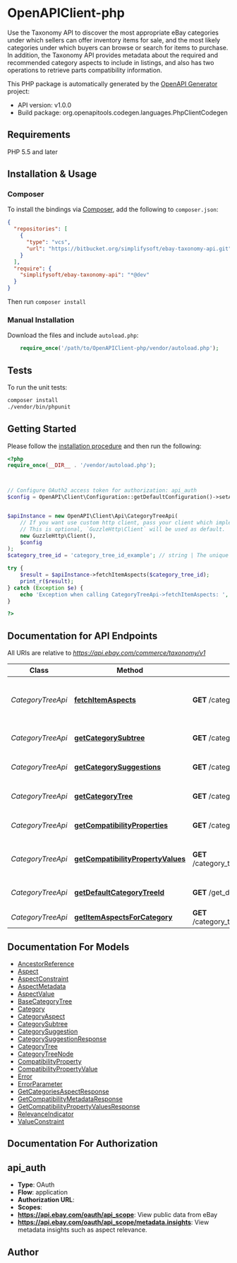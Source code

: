 # OpenAPIClient-php

Use the Taxonomy API to discover the most appropriate eBay categories under which sellers can offer inventory items for sale, and the most likely categories under which buyers can browse or search for items to purchase. In addition, the Taxonomy API provides metadata about the required and recommended category aspects to include in listings, and also has two operations to retrieve parts compatibility information.

This PHP package is automatically generated by the [OpenAPI Generator](https://openapi-generator.tech) project:

- API version: v1.0.0
- Build package: org.openapitools.codegen.languages.PhpClientCodegen

## Requirements

PHP 5.5 and later

## Installation & Usage

### Composer

To install the bindings via [Composer](http://getcomposer.org/), add the following to `composer.json`:

```json
{
  "repositories": [
    {
      "type": "vcs",
      "url": "https://bitbucket.org/simplifysoft/ebay-taxonomy-api.git"
    }
  ],
  "require": {
    "simplifysoft/ebay-taxonomy-api": "*@dev"
  }
}
```

Then run `composer install`

### Manual Installation

Download the files and include `autoload.php`:

```php
    require_once('/path/to/OpenAPIClient-php/vendor/autoload.php');
```

## Tests

To run the unit tests:

```bash
composer install
./vendor/bin/phpunit
```

## Getting Started

Please follow the [installation procedure](#installation--usage) and then run the following:

```php
<?php
require_once(__DIR__ . '/vendor/autoload.php');



// Configure OAuth2 access token for authorization: api_auth
$config = OpenAPI\Client\Configuration::getDefaultConfiguration()->setAccessToken('YOUR_ACCESS_TOKEN');


$apiInstance = new OpenAPI\Client\Api\CategoryTreeApi(
    // If you want use custom http client, pass your client which implements `GuzzleHttp\ClientInterface`.
    // This is optional, `GuzzleHttp\Client` will be used as default.
    new GuzzleHttp\Client(),
    $config
);
$category_tree_id = 'category_tree_id_example'; // string | The unique identifier of the eBay category tree being requested.

try {
    $result = $apiInstance->fetchItemAspects($category_tree_id);
    print_r($result);
} catch (Exception $e) {
    echo 'Exception when calling CategoryTreeApi->fetchItemAspects: ', $e->getMessage(), PHP_EOL;
}

?>
```

## Documentation for API Endpoints

All URIs are relative to *https://api.ebay.com/commerce/taxonomy/v1*

Class | Method | HTTP request | Description
------------ | ------------- | ------------- | -------------
*CategoryTreeApi* | [**fetchItemAspects**](docs/Api/CategoryTreeApi.md#fetchitemaspects) | **GET** /category_tree/{category_tree_id}/fetch_item_aspects | Get Aspects for All Leaf Categories in a Marketplace
*CategoryTreeApi* | [**getCategorySubtree**](docs/Api/CategoryTreeApi.md#getcategorysubtree) | **GET** /category_tree/{category_tree_id}/get_category_subtree | Get a Category Subtree
*CategoryTreeApi* | [**getCategorySuggestions**](docs/Api/CategoryTreeApi.md#getcategorysuggestions) | **GET** /category_tree/{category_tree_id}/get_category_suggestions | Get Suggested Categories
*CategoryTreeApi* | [**getCategoryTree**](docs/Api/CategoryTreeApi.md#getcategorytree) | **GET** /category_tree/{category_tree_id} | Get a Category Tree
*CategoryTreeApi* | [**getCompatibilityProperties**](docs/Api/CategoryTreeApi.md#getcompatibilityproperties) | **GET** /category_tree/{category_tree_id}/get_compatibility_properties | Get Compatibility Properties
*CategoryTreeApi* | [**getCompatibilityPropertyValues**](docs/Api/CategoryTreeApi.md#getcompatibilitypropertyvalues) | **GET** /category_tree/{category_tree_id}/get_compatibility_property_values | Get Compatibility Property Values
*CategoryTreeApi* | [**getDefaultCategoryTreeId**](docs/Api/CategoryTreeApi.md#getdefaultcategorytreeid) | **GET** /get_default_category_tree_id | Get a Default Category Tree ID
*CategoryTreeApi* | [**getItemAspectsForCategory**](docs/Api/CategoryTreeApi.md#getitemaspectsforcategory) | **GET** /category_tree/{category_tree_id}/get_item_aspects_for_category |


## Documentation For Models

 - [AncestorReference](docs/Model/AncestorReference.md)
 - [Aspect](docs/Model/Aspect.md)
 - [AspectConstraint](docs/Model/AspectConstraint.md)
 - [AspectMetadata](docs/Model/AspectMetadata.md)
 - [AspectValue](docs/Model/AspectValue.md)
 - [BaseCategoryTree](docs/Model/BaseCategoryTree.md)
 - [Category](docs/Model/Category.md)
 - [CategoryAspect](docs/Model/CategoryAspect.md)
 - [CategorySubtree](docs/Model/CategorySubtree.md)
 - [CategorySuggestion](docs/Model/CategorySuggestion.md)
 - [CategorySuggestionResponse](docs/Model/CategorySuggestionResponse.md)
 - [CategoryTree](docs/Model/CategoryTree.md)
 - [CategoryTreeNode](docs/Model/CategoryTreeNode.md)
 - [CompatibilityProperty](docs/Model/CompatibilityProperty.md)
 - [CompatibilityPropertyValue](docs/Model/CompatibilityPropertyValue.md)
 - [Error](docs/Model/Error.md)
 - [ErrorParameter](docs/Model/ErrorParameter.md)
 - [GetCategoriesAspectResponse](docs/Model/GetCategoriesAspectResponse.md)
 - [GetCompatibilityMetadataResponse](docs/Model/GetCompatibilityMetadataResponse.md)
 - [GetCompatibilityPropertyValuesResponse](docs/Model/GetCompatibilityPropertyValuesResponse.md)
 - [RelevanceIndicator](docs/Model/RelevanceIndicator.md)
 - [ValueConstraint](docs/Model/ValueConstraint.md)


## Documentation For Authorization



## api_auth


- **Type**: OAuth
- **Flow**: application
- **Authorization URL**:
- **Scopes**:
- **https://api.ebay.com/oauth/api_scope**: View public data from eBay
- **https://api.ebay.com/oauth/api_scope/metadata.insights**: View metadata insights such as aspect relevance.


## Author
